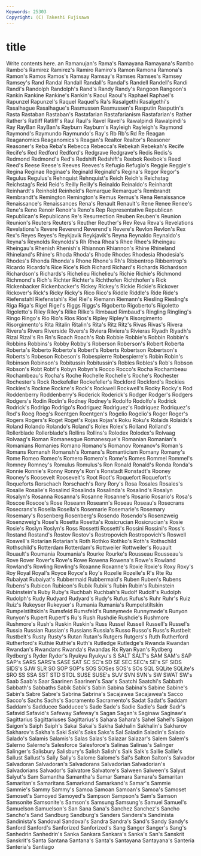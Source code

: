 ```yaml
---
Keywords: 25303 
Copyright: (C) Takeshi Fujisawa
---
```


# title

Write contents here.
an Ramanujan's Rama's Ramayana Ramayana's Rambo Rambo's Ramirez
Ramirez's Ramiro Ramiro's Ramon Ramona Ramona's Ramon's Ramos Ramos's Ramsay
Ramsay's Ramses Ramses's Ramsey Ramsey's Rand Randal Randall Randall's Randal's
Randell Randell's Randi Randi's Randolph Randolph's Rand's Randy Randy's Rangoon
Rangoon's Rankin Rankine Rankine's Rankin's Raoul Raoul's Raphael Raphael's Rapunzel
Rapunzel's Raquel Raquel's Ra's Rasalgethi Rasalgethi's Rasalhague Rasalhague's Rasmussen Rasmussen's
Rasputin Rasputin's Rasta Rastaban Rastaban's Rastafarian Rastafarianism Rastafarian's Rather Rather's
Ratliff Ratliff's Raul Raul's Ravel Ravel's Rawalpindi Rawalpindi's Ray RayBan
RayBan's Rayburn Rayburn's Rayleigh Rayleigh's Raymond Raymond's Raymundo Raymundo's Ray's
Rb Rb's Rd Re Reagan Reaganomics Reaganomics's Reagan's Realtor Realtor's
Reasoner Reasoner's Reba Reba's Rebecca Rebecca's Rebekah Rebekah's Recife Recife's
Red Redford Redford's Redgrave Redgrave's Redis Redis's Redmond Redmond's Red's
Redshift Redshift's Reebok Reebok's Reed Reed's Reese Reese's Reeves Reeves's
Refugio Refugio's Reggie Reggie's Regina Reginae Reginae's Reginald Reginald's Regina's
Regor Regor's Regulus Regulus's Rehnquist Rehnquist's Reich Reich's Reichstag Reichstag's
Reid Reid's Reilly Reilly's Reinaldo Reinaldo's Reinhardt Reinhardt's Reinhold Reinhold's
Remarque Remarque's Rembrandt Rembrandt's Remington Remington's Remus Remus's Rena Renaissance
Renaissance's Renaissances Rena's Renault Renault's Rene Renee Renee's Rene's Reno
Renoir Renoir's Reno's Rep Representative Republican Republican's Republicans Re's Resurrection
Reuben Reuben's Reunion Reunion's Reuters Reuters's Reuther Reuther's Rev Reva
Reva's Revelations Revelations's Revere Reverend Reverend's Revere's Revlon Revlon's Rex
Rex's Reyes Reyes's Reykjavik Reykjavik's Reyna Reynaldo Reynaldo's Reyna's Reynolds
Reynolds's Rh Rhea Rhea's Rhee Rhee's Rheingau Rheingau's Rhenish Rhenish's
Rhiannon Rhiannon's Rhine Rhineland Rhineland's Rhine's Rhoda Rhoda's Rhode Rhodes
Rhodesia Rhodesia's Rhodes's Rhonda Rhonda's Rhone Rhone's Rh's Ribbentrop Ribbentrop's
Ricardo Ricardo's Rice Rice's Rich Richard Richard's Richards Richardson Richardson's
Richards's Richelieu Richelieu's Richie Richie's Richmond Richmond's Rich's Richter Richter's
Richthofen Richthofen's Rick Rickenbacker Rickenbacker's Rickey Rickey's Rickie Rickie's Rickover
Rickover's Rick's Ricky Ricky's Rico Rico's Riddle Riddle's Ride Ride's
Riefenstahl Riefenstahl's Riel Riel's Riemann Riemann's Riesling Riesling's Riga Riga's
Rigel Rigel's Riggs Riggs's Rigoberto Rigoberto's Rigoletto Rigoletto's Riley Riley's
Rilke Rilke's Rimbaud Rimbaud's Ringling Ringling's Ringo Ringo's Rio Rio's
Rios Rios's Ripley Ripley's Risorgimento Risorgimento's Rita Ritalin Ritalin's Rita's
Ritz Ritz's Rivas Rivas's Rivera Rivera's Rivers Riverside Rivers's Riviera
Riviera's Rivieras Riyadh Riyadh's Rizal Rizal's Rn Rn's Roach Roach's
Rob Robbie Robbie's Robbin Robbin's Robbins Robbins's Robby Robby's Roberson
Roberson's Robert Roberta Roberta's Roberto Roberto's Robert's Roberts Robertson Robertson's
Roberts's Robeson Robeson's Robespierre Robespierre's Robin Robin's Robinson Robinson's Robitussin
Robitussin's Robles Robles's Rob's Robson Robson's Robt Robt's Robyn Robyn's
Rocco Rocco's Rocha Rochambeau Rochambeau's Rocha's Roche Rochelle Rochelle's Roche's
Rochester Rochester's Rock Rockefeller Rockefeller's Rockford Rockford's Rockies Rockies's Rockne
Rockne's Rock's Rockwell Rockwell's Rocky Rocky's Rod Roddenberry Roddenberry's Roderick
Roderick's Rodger Rodger's Rodgers Rodgers's Rodin Rodin's Rodney Rodney's Rodolfo
Rodolfo's Rodrick Rodrick's Rodrigo Rodrigo's Rodriguez Rodriguez's Rodriquez Rodriquez's Rod's
Roeg Roeg's Roentgen Roentgen's Rogelio Rogelio's Roger Roger's Rogers Rogers's
Roget Roget's Rojas Rojas's Roku Roku's Rolaids Rolaids's Roland Rolando
Rolando's Roland's Rolex Rolex's Rolland Rolland's Rollerblade Rollerblade's Rollins Rollins's
Rolodex Rolodex's Rolvaag Rolvaag's Roman Romanesque Romanesque's Romanian Romanian's Romanians
Romanies Romano Romano's Romanov Romanov's Roman's Romans Romansh Romansh's Romans's
Romanticism Romany Romany's Rome Romeo Romeo's Romero Romero's Rome's Romes
Rommel Rommel's Romney Romney's Romulus Romulus's Ron Ronald Ronald's Ronda
Ronda's Ronnie Ronnie's Ronny Ronny's Ron's Ronstadt Ronstadt's Rooney Rooney's
Roosevelt Roosevelt's Root Root's Roquefort Roquefort's Roqueforts Rorschach Rorschach's Rory
Rory's Rosa Rosales Rosales's Rosalie Rosalie's Rosalind Rosalinda Rosalinda's Rosalind's
Rosalyn Rosalyn's Rosanna Rosanna's Rosanne Rosanne's Rosario Rosario's Rosa's Roscoe
Roscoe's Rose Roseann Roseann's Roseau Roseau's Rosecrans Rosecrans's Rosella Rosella's
Rosemarie Rosemarie's Rosemary Rosemary's Rosenberg Rosenberg's Rosendo Rosendo's Rosenzweig Rosenzweig's
Rose's Rosetta Rosetta's Rosicrucian Rosicrucian's Rosie Rosie's Roslyn Roslyn's Ross
Rossetti Rossetti's Rossini Rossini's Ross's Rostand Rostand's Rostov Rostov's Rostropovich
Rostropovich's Roswell Roswell's Rotarian Rotarian's Roth Rothko Rothko's Roth's Rothschild
Rothschild's Rotterdam Rotterdam's Rottweiler Rottweiler's Rouault Rouault's Roumania Roumania's Rourke
Rourke's Rousseau Rousseau's Rove Rover Rover's Rove's Rowe Rowena Rowena's
Rowe's Rowland Rowland's Rowling Rowling's Roxanne Roxanne's Roxie Roxie's Roxy
Roxy's Roy Royal Royal's Royce Royce's Roy's Rozelle Rozelle's R's
Rte Ru Rubaiyat Rubaiyat's Rubbermaid Rubbermaid's Ruben Ruben's Rubens Rubens's
Rubicon Rubicon's Rubik Rubik's Rubin Rubin's Rubinstein Rubinstein's Ruby Ruby's
Ruchbah Ruchbah's Rudolf Rudolf's Rudolph Rudolph's Rudy Rudyard Rudyard's Rudy's
Rufus Rufus's Ruhr Ruhr's Ruiz Ruiz's Rukeyser Rukeyser's Rumania Rumania's
Rumpelstiltskin Rumpelstiltskin's Rumsfeld Rumsfeld's Runnymede Runnymede's Runyon Runyon's Rupert Rupert's
Ru's Rush Rushdie Rushdie's Rushmore Rushmore's Rush's Ruskin Ruskin's Russ
Russel Russell Russell's Russel's Russia Russian Russian's Russians Russia's Russo
Russo's Russ's Rustbelt Rustbelt's Rusty Rusty's Rutan Rutan's Rutgers Rutgers's
Ruth Rutherford Rutherford's Ruthie Ruthie's Ruth's Rutledge Rutledge's Rwanda Rwandan
Rwandan's Rwandans Rwanda's Rwandas Rx Ryan Ryan's Rydberg Rydberg's Ryder
Ryder's Ryukyu Ryukyu's S SALT SALT's SAM SAM's SAP SAP's
SARS SARS's SASE SAT SC SC's SD SE SEC SEC's
SE's SF SIDS SIDS's SJW SLR SO SOP SOP's SOS
SOSes SOS's SOs SQL SQLite SQLite's SRO SS SSA SST
STD STOL SUSE SUSE's SUV SVN SVN's SW SWAT SW's
Saab Saab's Saar Saarinen Saarinen's Saar's Saatchi Saatchi's Sabbath Sabbath's
Sabbaths Sabik Sabik's Sabin Sabina Sabina's Sabine Sabine's Sabin's Sabre
Sabre's Sabrina Sabrina's Sacajawea Sacajawea's Sacco Sacco's Sachs Sachs's Sacramento
Sacramento's Sadat Sadat's Saddam Saddam's Sadducee Sadducee's Sade Sade's Sadie
Sadie's Sadr Sadr's Safavid Safavid's Safeway Safeway's Sagan Sagan's Saginaw
Saginaw's Sagittarius Sagittariuses Sagittarius's Sahara Sahara's Sahel Sahel's Saigon Saigon's
Saiph Saiph's Sakai Sakai's Sakha Sakhalin Sakhalin's Sakharov Sakharov's Sakha's
Saki Saki's Saks Saks's Sal Saladin Saladin's Salado Salado's Salamis
Salamis's Salas Salas's Salazar Salazar's Salem Salem's Salerno Salerno's Salesforce
Salesforce's Salinas Salinas's Salinger Salinger's Salisbury Salisbury's Salish Salish's Salk
Salk's Sallie Sallie's Sallust Sallust's Sally Sally's Salome Salome's Sal's
Salton Salton's Salvador Salvadoran Salvadoran's Salvadorans Salvadorian Salvadorian's Salvadorians Salvador's
Salvatore Salvatore's Salween Salween's Salyut Salyut's Sam Samantha Samantha's Samar
Samara Samara's Samaritan Samaritan's Samaritans Samarkand Samarkand's Samar's Sammie Sammie's
Sammy Sammy's Samoa Samoan Samoan's Samoa's Samoset Samoset's Samoyed Samoyed's
Sampson Sampson's Sam's Samson Samsonite Samsonite's Samson's Samsung Samsung's Samuel
Samuel's Samuelson Samuelson's San Sana Sana's Sanchez Sanchez's Sancho Sancho's
Sand Sandburg Sandburg's Sanders Sanders's Sandinista Sandinista's Sandoval Sandoval's Sandra
Sandra's Sand's Sandy Sandy's Sanford Sanford's Sanforized Sanforized's Sang Sanger
Sanger's Sang's Sanhedrin Sanhedrin's Sanka Sankara Sankara's Sanka's San's Sanskrit
Sanskrit's Santa Santana Santana's Santa's Santayana Santayana's Santeria Santeria's Santiago
